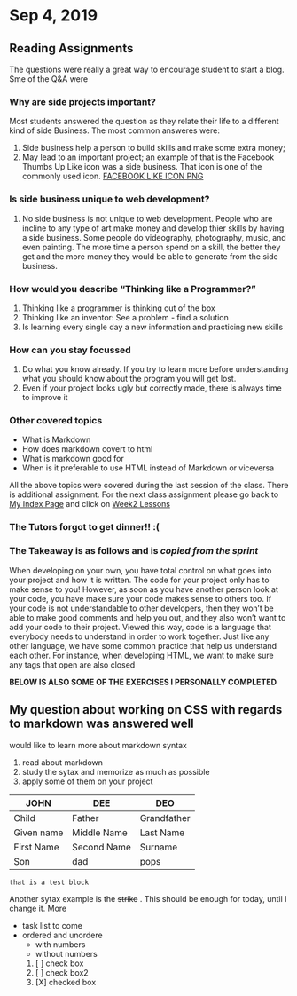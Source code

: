 # Sep 4, 2019
## Reading Assignments
The questions were really a great way to encourage student to start a blog.
Sme of the Q&A were

### Why are side projects important?
Most students answered the question as they relate their life to a different kind of side Business.
The most common answeres were: 
1. Side business help a person to build skills and make some extra money; 
2. May lead to an important project; an example of that is the Facebook Thumbs Up Like icon was a side business.  That icon is one of the commonly used icon. [FACEBOOK LIKE ICON PNG](https://www.google.com/search?q=facebook+like+button+png&client=firefox-b-1-d&sxsrf=ACYBGNTAowpiJeTnzPAhn6oZstdDZBGjtQ:1568492768020&tbm=isch&source=iu&ictx=1&fir=ImQntysj3PvzCM%253A%252C1wR1pIqzB1kuSM%252C_&vet=1&usg=AI4_-kS5033H-oU7oCE5vm33wEGJ0VpWCQ&sa=X&ved=2ahUKEwia6ZTyktHkAhUGPK0KHSuVCwoQ9QEwAHoECAUQBA#imgrc=_&vet=1)

### Is side business unique to web development?
1. No side business is not unique to web development.
People who are incline to any type of art make money and develop thier skills by having a side business.  Some people do videography, photography, music, and even painting. The more time a person spend on a skill, the better they get and the more money they would be able to generate from the side business.

### How would you describe “Thinking like a Programmer?”
1.  Thinking like a programmer is thinking out of the box
2.  Thinking like an inventor:  See a problem - find a solution
3.  Is learning every single day a new information and practicing new skills

### How can you stay focussed
1.  Do what you know already.  If you try to learn more before understanding what you should know about the program you will get lost.
2.  Even if your project looks ugly but correctly made, there is always time to improve it

### Other covered topics
* What is Markdown
* How does markdown covert to html
* What is markdown good for
* When is it preferable to use HTML instead of Markdown or viceversa

All the above topics were covered during the last session of the class.  There is additional assignment.  For the next class assignment please go back to [My Index Page](./index.html) and click on [Week2 Lessons](./week2.html)

### The Tutors forgot to get dinner!! :(

### The Takeaway is as follows and is *copied from the sprint*

When developing on your own, you have total control on what goes into your project and how it is written. The code for your project only has to make sense to you! However, as soon as you have another person look at your code, you have make sure your code makes sense to others too. If your code is not understandable to other developers, then they won’t be able to make good comments and help you out, and they also won’t want to add your code to their project. Viewed this way, code is a language that everybody needs to understand in order to work together. Just like any other language, we have some common practice that help us understand each other. For instance, when developing HTML, we want to make sure any tags that open are also closed

**BELOW IS ALSO SOME OF THE EXERCISES I PERSONALLY COMPLETED**
## My question about working on CSS with regards to markdown was answered well
would like to learn more about markdown syntax
1. read about markdown
2. study the sytax and memorize as much as possible
3. apply some of them on your project

| JOHN |  DEE  |  DEO |    
| --- | ---- | ---- |
|Child | Father | Grandfather    |    
| Given name   | Middle Name    | Last Name   |
|First Name    | Second Name   |  Surname  |    
| Son  |  dad   | pops   |
 
``` that is a test block ```

Another sytax example is the ~~strike~~ . This should be enough for today, until I change it.
More  
* task list to come
* ordered and unordere
  * with numbers
  * without numbers
  1. [ ] check box
  2. [ ] check box2
  3. [X] checked box
